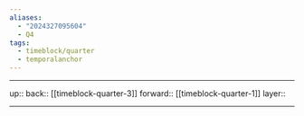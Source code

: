 ```yaml
---
aliases:
  - "2024327095604"
  - Q4
tags:
  - timeblock/quarter
  - temporalanchor
---
```




***

up:: 
back:: [[timeblock-quarter-3]]
forward:: [[timeblock-quarter-1]]
layer:: 

***
